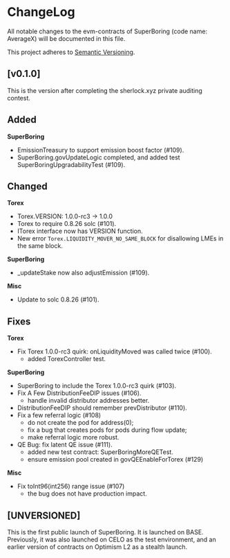 ChangeLog
=========

All notable changes to the evm-contracts of SuperBoring (code name: AverageX) will be documented in this file.

This project adheres to [Semantic Versioning](https://semver.org/spec/v2.0.0.html).

## [v0.1.0]

This is the version after completing the sherlock.xyz private auditing contest.

## Added

**SuperBoring**

- EmissionTreasury to support emission boost factor (#109).
- SuperBoring.govUpdateLogic completed, and added test SuperBoringUpgradabilityTest (#109).

## Changed

**Torex**

- Torex.VERSION: 1.0.0-rc3 -> 1.0.0
- Torex to require 0.8.26 solc (#101).
- ITorex interface now has VERSION function.
- New error `Torex.LIQUIDITY_MOVER_NO_SAME_BLOCK` for disallowing LMEs in the same block.

**SuperBoring**

- _updateStake now also adjustEmission (#109).

**Misc**

- Update to solc 0.8.26 (#101).

## Fixes

**Torex**

- Fix Torex 1.0.0-rc3 quirk: onLiquidityMoved was called twice (#100).
  - added TorexController test.

**SuperBoring**

- SuperBoring to include the Torex 1.0.0-rc3 quirk (#103).
- Fix A Few DistributionFeeDIP issues (#106).
  - handle invalid distributor addresses better.
- DistributionFeeDIP should remember prevDistributor (#110).
- Fix a few referral logic (#108)
  - do not create the pod for address(0);
  - fix a bug that creates pods for pods during flow update;
  - make referral logic more robust.
- QE Bug: fix latent QE issue (#111).
  - added new test contract: SuperBoringMoreQETest.
  - ensure emission pool created in govQEEnableForTorex (#129)

**Misc**

- Fix toInt96(int256) range issue (#107)
  - the bug does not have production impact.

## [UNVERSIONED]

This is the first public launch of SuperBoring. It is launched on BASE. Previously, it was also launched on CELO as the
test environment, and an earlier version of contracts on Optimism L2 as a stealth launch.
